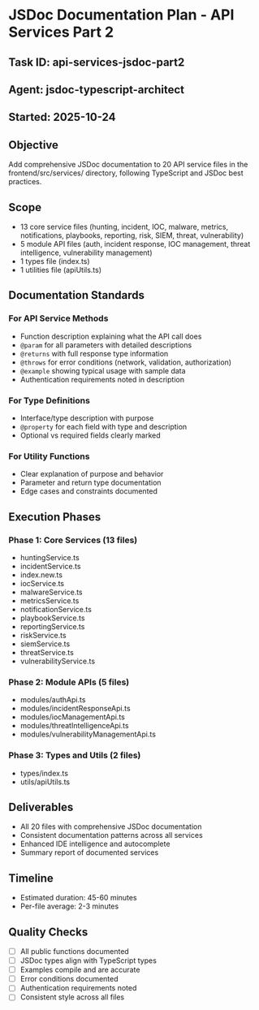 # JSDoc Documentation Plan - API Services Part 2

## Task ID: api-services-jsdoc-part2
## Agent: jsdoc-typescript-architect
## Started: 2025-10-24

## Objective
Add comprehensive JSDoc documentation to 20 API service files in the frontend/src/services/ directory, following TypeScript and JSDoc best practices.

## Scope
- 13 core service files (hunting, incident, IOC, malware, metrics, notifications, playbooks, reporting, risk, SIEM, threat, vulnerability)
- 5 module API files (auth, incident response, IOC management, threat intelligence, vulnerability management)
- 1 types file (index.ts)
- 1 utilities file (apiUtils.ts)

## Documentation Standards

### For API Service Methods
- Function description explaining what the API call does
- `@param` for all parameters with detailed descriptions
- `@returns` with full response type information
- `@throws` for error conditions (network, validation, authorization)
- `@example` showing typical usage with sample data
- Authentication requirements noted in description

### For Type Definitions
- Interface/type description with purpose
- `@property` for each field with type and description
- Optional vs required fields clearly marked

### For Utility Functions
- Clear explanation of purpose and behavior
- Parameter and return type documentation
- Edge cases and constraints documented

## Execution Phases

### Phase 1: Core Services (13 files)
- huntingService.ts
- incidentService.ts
- index.new.ts
- iocService.ts
- malwareService.ts
- metricsService.ts
- notificationService.ts
- playbookService.ts
- reportingService.ts
- riskService.ts
- siemService.ts
- threatService.ts
- vulnerabilityService.ts

### Phase 2: Module APIs (5 files)
- modules/authApi.ts
- modules/incidentResponseApi.ts
- modules/iocManagementApi.ts
- modules/threatIntelligenceApi.ts
- modules/vulnerabilityManagementApi.ts

### Phase 3: Types and Utils (2 files)
- types/index.ts
- utils/apiUtils.ts

## Deliverables
- All 20 files with comprehensive JSDoc documentation
- Consistent documentation patterns across all services
- Enhanced IDE intelligence and autocomplete
- Summary report of documented services

## Timeline
- Estimated duration: 45-60 minutes
- Per-file average: 2-3 minutes

## Quality Checks
- [ ] All public functions documented
- [ ] JSDoc types align with TypeScript types
- [ ] Examples compile and are accurate
- [ ] Error conditions documented
- [ ] Authentication requirements noted
- [ ] Consistent style across all files
